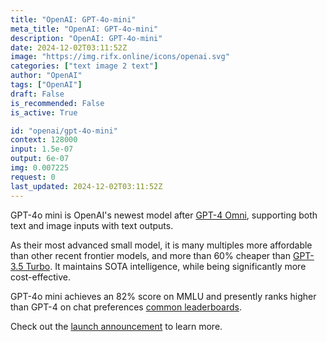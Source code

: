 ```yaml
---
title: "OpenAI: GPT-4o-mini"
meta_title: "OpenAI: GPT-4o-mini"
description: "OpenAI: GPT-4o-mini"
date: 2024-12-02T03:11:52Z
image: "https://img.rifx.online/icons/openai.svg"
categories: ["text image 2 text"]
author: "OpenAI"
tags: ["OpenAI"]
draft: False
is_recommended: False
is_active: True

id: "openai/gpt-4o-mini"
context: 128000
input: 1.5e-07
output: 6e-07
img: 0.007225
request: 0
last_updated: 2024-12-02T03:11:52Z
---
```


GPT-4o mini is OpenAI's newest model after [GPT-4 Omni](/openai/gpt-4o), supporting both text and image inputs with text outputs.

As their most advanced small model, it is many multiples more affordable than other recent frontier models, and more than 60% cheaper than [GPT-3.5 Turbo](/openai/gpt-3.5-turbo). It maintains SOTA intelligence, while being significantly more cost-effective.

GPT-4o mini achieves an 82% score on MMLU and presently ranks higher than GPT-4 on chat preferences [common leaderboards](https://arena.lmsys.org/).

Check out the [launch announcement](https://openai.com/index/gpt-4o-mini-advancing-cost-efficient-intelligence/) to learn more.

